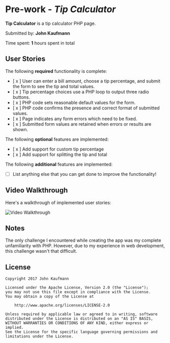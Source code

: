 # Pre-work - *Tip Calculator*

**Tip Calculator** is a tip calculator PHP page.

Submitted by: **John Kaufmann**

Time spent: **1** hours spent in total

## User Stories

The following **required** functionality is complete:
* [ x ] User can enter a bill amount, choose a tip percentage, and submit the form to see the tip and total values.
* [ x ] Tip percentage choices use a PHP loop to output three radio buttons.
* [ x ] PHP code sets reasonable default values for the form.
* [ x ] PHP code confirms the presence and correct format of submitted values.
* [ x ] Page indicates any form errors which need to be fixed.
* [ x ] Submitted form values are retained when errors or results are shown.

The following **optional** features are implemented:
* [ x ] Add support for custom tip percentage
* [ x ] Add support for splitting the tip and total

The following **additional** features are implemented:

* [ ] List anything else that you can get done to improve the functionality!

## Video Walkthrough

Here's a walkthrough of implemented user stories:

<img src='http://imgur.com/a/OEcKs' title='Video Walkthrough' width='' alt='Video Walkthrough' />

## Notes

The only challenge I encountered while creating the app was my complete unfamiliarity with PHP. However, due to my experience in web development, this challenge wasn't that difficult.

## License

    Copyright 2017 John Kaufmann

    Licensed under the Apache License, Version 2.0 (the "License");
    you may not use this file except in compliance with the License.
    You may obtain a copy of the License at

        http://www.apache.org/licenses/LICENSE-2.0

    Unless required by applicable law or agreed to in writing, software
    distributed under the License is distributed on an "AS IS" BASIS,
    WITHOUT WARRANTIES OR CONDITIONS OF ANY KIND, either express or implied.
    See the License for the specific language governing permissions and
    limitations under the License.
